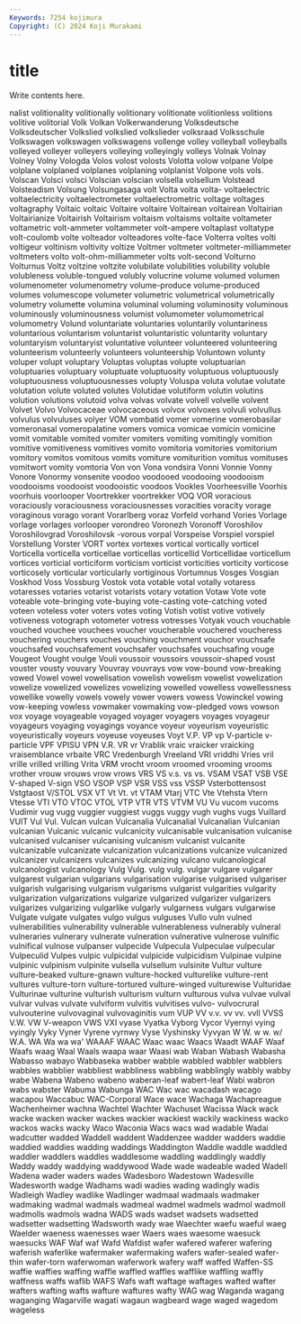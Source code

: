 ```yaml
---
Keywords: 7254 kojimura
Copyright: (C) 2024 Koji Murakami
---
```


# title

Write contents here.



nalist
volitionality volitionally volitionary volitionate volitionless volitions volitive volitorial Volk Volkan
Volkerwanderung Volksdeutsche Volksdeutscher Volkslied volkslied volkslieder volksraad Volksschule Volkswagen volkswagen
volkswagens vollenge volley volleyball volleyballs volleyed volleyer volleyers volleying volleyingly
volleys Volnak Volnay Volney Volny Vologda Volos volost volosts Volotta
volow volpane Volpe volplane volplaned volplanes volplaning volplanist Volpone vols
vols. Volscan Volsci volsci Volscian volscian volsella volsellum Volstead Volsteadism
Volsung Volsungasaga volt Volta volta volta- voltaelectric voltaelectricity voltaelectrometer voltaelectrometric
voltage voltages voltagraphy Voltaic voltaic Voltaire voltaire Voltairean voltairean Voltairian
Voltairianize Voltairish Voltairism voltaism voltaisms voltaite voltameter voltametric volt-ammeter voltammeter
volt-ampere voltaplast voltatype volt-coulomb volte volteador volteadores volte-face Volterra voltes
volti voltigeur voltinism voltivity voltize Voltmer voltmeter voltmeter-milliammeter voltmeters volto
volt-ohm-milliammeter volts volt-second Volturno Volturnus Voltz voltzine voltzite volubilate volubilities
volubility voluble volubleness voluble-tongued volubly volucrine volume volumed volumen volumenometer
volumenometry volume-produce volume-produced volumes volumescope volumeter volumetric volumetrical volumetrically volumetry
volumette volumina voluminal voluming voluminosity voluminous voluminously voluminousness volumist volumometer
volumometrical volumometry Volund voluntariate voluntaries voluntarily voluntariness voluntarious voluntarism voluntarist
voluntaristic voluntarity voluntary voluntaryism voluntaryist voluntative volunteer volunteered volunteering volunteerism
volunteerly volunteers volunteership Voluntown volunty voluper volupt voluptary Voluptas voluptas
volupte voluptuarian voluptuaries voluptuary voluptuate voluptuosity voluptuous voluptuously voluptuousness voluptuousnesses
volupty Voluspa voluta volutae volutate volutation volute voluted volutes Volutidae
volutiform volutin volutins volution volutions volutoid volva volvas volvate volvell
volvelle volvent Volvet Volvo Volvocaceae volvocaceous volvox volvoxes volvuli volvullus
volvulus volvuluses volyer VOM vombatid vomer vomerine vomerobasilar vomeronasal vomeropalatine
vomers vomica vomicae vomicin vomicine vomit vomitable vomited vomiter vomiters
vomiting vomitingly vomition vomitive vomitiveness vomitives vomito vomitoria vomitories vomitorium
vomitory vomitos vomitous vomits vomiture vomiturition vomitus vomituses vomitwort vomity
vomtoria Von von Vona vondsira Vonni Vonnie Vonny Vonore Vonormy
vonsenite voodoo voodooed voodooing voodooism voodooisms voodooist voodooistic voodoos Vookles
Voorheesville Voorhis voorhuis voorlooper Voortrekker voortrekker VOQ VOR voracious voraciously
voraciousness voraciousnesses voracities voracity vorage voraginous vorago vorant Vorarlberg voraz
Vorfeld vorhand Vories Vorlage vorlage vorlages vorlooper vorondreo Voronezh Voronoff
Voroshilov Voroshilovgrad Voroshilovsk -vorous vorpal Vorspeise Vorspiel vorspiel Vorstellung Vorster
VORT vortex vortexes vortical vortically vorticel Vorticella vorticella vorticellae vorticellas
vorticellid Vorticellidae vorticellum vortices vorticial vorticiform vorticism vorticist vorticities vorticity
vorticose vorticosely vorticular vorticularly vortiginous Vortumnus Vosges Vosgian Voskhod Voss
Vossburg Vostok vota votable votal votally votaress votaresses votaries votarist
votarists votary votation Votaw Vote vote voteable vote-bringing vote-buying vote-casting
vote-catching voted voteen voteless voter voters votes voting Votish votist
votive votively votiveness votograph votometer votress votresses Votyak vouch vouchable
vouched vouchee vouchees voucher voucherable vouchered voucheress vouchering vouchers vouches
vouching vouchment vouchor vouchsafe vouchsafed vouchsafement vouchsafer vouchsafes vouchsafing vouge
Vougeot Vought voulge Vouli voussoir voussoirs voussoir-shaped voust vouster vousty
vouvary Vouvray vouvrays vow vow-bound vow-breaking vowed Vowel vowel vowelisation
vowelish vowelism vowelist vowelization vowelize vowelized vowelizes vowelizing vowelled vowelless
vowellessness vowellike vowelly vowels vowely vower vowers vowess Vowinckel vowing
vow-keeping vowless vowmaker vowmaking vow-pledged vows vowson vox voyage voyageable
voyaged voyager voyagers voyages voyageur voyageurs voyaging voyagings voyance voyeur
voyeurism voyeuristic voyeuristically voyeurs voyeuse voyeuses Voyt V.P. VP vp
V-particle v-particle VPF VPISU VPN V.R. VR vr Vrablik vraic
vraicker vraicking vraisemblance vrbaite VRC Vredenburgh Vreeland VRI vriddhi Vries
vril vrille vrilled vrilling Vrita VRM vrocht vroom vroomed vrooming
vrooms vrother vrouw vrouws vrow vrows VRS VS v.s. vs
vs. VSAM VSAT VSB VSE V-shaped V-sign VSO VSOP VSP
VSR VSS vss VSSP Vsterbottensost Vstgtaost V/STOL VSX VT Vt
Vt. vt VTAM Vtarj VTC Vte Vtehsta Vtern Vtesse VTI
VTO VTOC VTOL VTP VTR VTS VTVM VU Vu vucom
vucoms Vudimir vug vugg vuggier vuggiest vuggs vuggy vugh vughs
vugs Vuillard VUIT Vul Vul. Vulcan vulcan Vulcanalia Vulcanalial Vulcanalian
Vulcanian vulcanian Vulcanic vulcanic vulcanicity vulcanisable vulcanisation vulcanise vulcanised vulcaniser
vulcanising vulcanism vulcanist vulcanite vulcanizable vulcanizate vulcanization vulcanizations vulcanize vulcanized
vulcanizer vulcanizers vulcanizes vulcanizing vulcano vulcanological vulcanologist vulcanology Vulg Vulg.
vulg vulg. vulgar vulgare vulgarer vulgarest vulgarian vulgarians vulgarisation vulgarise
vulgarised vulgariser vulgarish vulgarising vulgarism vulgarisms vulgarist vulgarities vulgarity vulgarization
vulgarizations vulgarize vulgarized vulgarizer vulgarizers vulgarizes vulgarizing vulgarlike vulgarly vulgarness
vulgars vulgarwise Vulgate vulgate vulgates vulgo vulgus vulguses Vullo vuln
vulned vulnerabilities vulnerability vulnerable vulnerableness vulnerably vulneral vulneraries vulnerary vulnerate
vulneration vulnerative vulnerose vulnific vulnifical vulnose vulpanser vulpecide Vulpecula Vulpeculae
vulpecular Vulpeculid Vulpes vulpic vulpicidal vulpicide vulpicidism Vulpinae vulpine vulpinic
vulpinism vulpinite vulsella vulsellum vulsinite Vultur vulture vulture-beaked vulture-gnawn vulture-hocked
vulturelike vulture-rent vultures vulture-torn vulture-tortured vulture-winged vulturewise Vulturidae Vulturinae vulturine
vulturish vulturism vulturn vulturous vulva vulvae vulval vulvar vulvas vulvate
vulviform vulvitis vulvitises vulvo- vulvocrural vulvouterine vulvovaginal vulvovaginitis vum VUP
VV v.v. vv vv. vvll VVSS V.W. VW V-weapon VWS
VXI vyase Vyatka Vyborg Vycor Vyernyi vying vyingly Vyky Vyner
Vyrene vyrnwy Vyse Vyshinsky Vyvyan W W. w w. w/
W.A. WA Wa wa wa' WAAAF WAAC Waac waac Waacs
Waadt WAAF Waaf Waafs waag Waal Waals waapa waar Waasi
wab Waban Wabash Wabasha Wabasso wabayo Wabbaseka wabber wabble wabbled
wabbler wabblers wabbles wabblier wabbliest wabbliness wabbling wabblingly wabbly wabby
wabe Wabena Wabeno wabeno waberan-leaf wabert-leaf Wabi wabron wabs wabster
Wabuma Wabunga WAC Wac wac wacadash wacago wacapou Waccabuc WAC-Corporal
Wace wace Wachaga Wachapreague Wachenheimer wachna Wachtel Wachter Wachuset Wacissa
Wack wack wacke wacken wacker wackes wackier wackiest wackily wackiness
wacko wackos wacks wacky Waco Waconia Wacs wacs wad wadable
Wadai wadcutter wadded Waddell waddent Waddenzee wadder wadders waddie waddied
waddies wadding waddings Waddington Waddle waddle waddled waddler waddlers waddles
waddlesome waddling waddlingly waddly Waddy waddy waddying waddywood Wade wade
wadeable waded Wadell Wadena wader waders wades Wadesboro Wadestown Wadesville
Wadesworth wadge Wadhams wadi wadies wading wadingly wadis Wadleigh Wadley
wadlike Wadlinger wadmaal wadmaals wadmaker wadmaking wadmal wadmals wadmeal wadmel
wadmels wadmol wadmoll wadmolls wadmols wadna WADS wads wadset wadsets
wadsetted wadsetter wadsetting Wadsworth wady wae Waechter waefu waeful waeg
Waelder waeness waenesses waer Waers waes waesome waesuck waesucks WAF
Waf waf Wafd Wafdist wafer wafered waferer wafering waferish waferlike
wafermaker wafermaking wafers wafer-sealed wafer-thin wafer-torn waferwoman waferwork wafery waff
waffed Waffen-SS waffie waffies waffing waffle waffled waffles wafflike waffling
waffly waffness waffs waflib WAFS Wafs waft waftage waftages wafted
wafter wafters wafting wafts wafture waftures wafty WAG wag Waganda
wagang waganging Wagarville wagati wagaun wagbeard wage waged wagedom wageless
